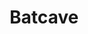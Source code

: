 ---
title: Batcave
visible: true
headline_one: Ich bin
headline_two: Batman
text: Okay vielleicht habt ihr es schon erraten aber eigentlich bin ich Gespensterjäger, ADA-Scheinträger, Brettspielschreiner und Webdesigner. Frontendmeister, Weitgereister, Netflixschauer und Javascripttricks-verbauer. Festivalgeher, Frühaufsteher, Filmegucker und ehemals Drucker.
image: me.jpg
---